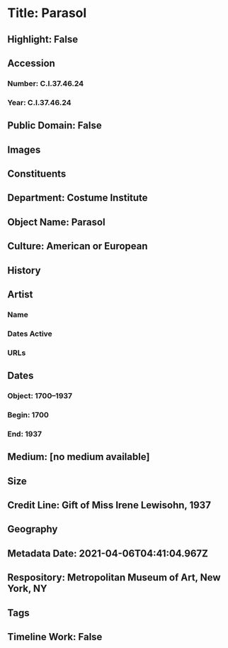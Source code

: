 # Title: Parasol
## Highlight: False
## Accession
### Number: C.I.37.46.24
### Year: C.I.37.46.24
## Public Domain: False
## Images
## Constituents
## Department: Costume Institute
## Object Name: Parasol
## Culture: American or European
## History
## Artist
### Name
### Dates Active
### URLs
## Dates
### Object: 1700–1937
### Begin: 1700
### End: 1937
## Medium: [no medium available]
## Size
## Credit Line: Gift of Miss Irene Lewisohn, 1937
## Geography
## Metadata Date: 2021-04-06T04:41:04.967Z
## Respository: Metropolitan Museum of Art, New York, NY
## Tags
## Timeline Work: False